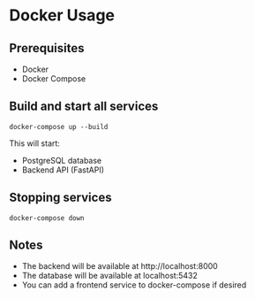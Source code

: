 # Docker Usage

## Prerequisites
- Docker
- Docker Compose

## Build and start all services

```
docker-compose up --build
```

This will start:
- PostgreSQL database
- Backend API (FastAPI)

## Stopping services

```
docker-compose down
```

## Notes
- The backend will be available at http://localhost:8000
- The database will be available at localhost:5432
- You can add a frontend service to docker-compose if desired 